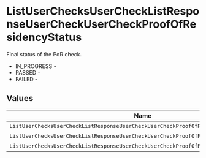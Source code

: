 # ListUserChecksUserCheckListResponseUserCheckUserCheckProofOfResidencyStatus

Final status of the PoR check.
* IN_PROGRESS - 
* PASSED - 
* FAILED - 


## Values

| Name                                                                                    | Value                                                                                   |
| --------------------------------------------------------------------------------------- | --------------------------------------------------------------------------------------- |
| `ListUserChecksUserCheckListResponseUserCheckUserCheckProofOfResidencyStatusInProgress` | IN_PROGRESS                                                                             |
| `ListUserChecksUserCheckListResponseUserCheckUserCheckProofOfResidencyStatusPassed`     | PASSED                                                                                  |
| `ListUserChecksUserCheckListResponseUserCheckUserCheckProofOfResidencyStatusFailed`     | FAILED                                                                                  |